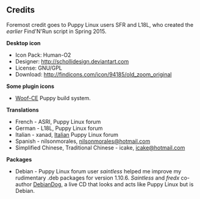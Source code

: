 ## Credits

Foremost credit goes to Puppy Linux users SFR and L18L, who created the
_earlier_ Find'N'Run script in Spring 2015.

**Desktop icon**

 * Icon Pack: Human-O2
 * Designer: http://schollidesign.deviantart.com
 * License: GNU/GPL
 * Download: http://findicons.com/icon/94185/old_zoom_original

**Some plugin icons**

 * [Woof-CE](https://github.com/puppylinux-woof-CE/woof-CE/tree/testing/woof-code/rootfs-skeleton/usr/share/pixmaps/puppy)
   Puppy build system.

**Translations**

 * French - ASRI, Puppy Linux forum
 * German - L18L, Puppy Linux forum
 * Italian - xanad, [Italian](http://www.italianpuppy.org/) Puppy Linux
   forum
 * Spanish - nilsonmorales, nilsonmorales@hotmail.com
 * Simplified Chinese, Traditional Chinese - icake, icake@hotmail.com

**Packages**

 * Debian - Puppy Linux forum user _saintless_ helped me improve my
   rudimentary .deb packages for version 1.10.6.
   _Saintless_ and _fredx_ co-author
   [DebianDog](http://www.murga-linux.com/puppy/viewtopic.php?t=93225),
   a live CD that looks and acts like Puppy Linux but is Debian.

